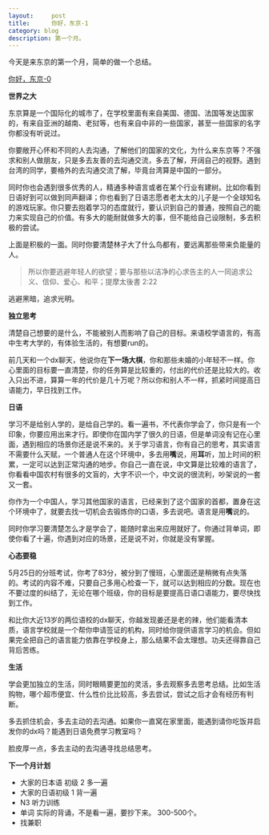 ```yaml
---
layout:     post
title:      你好，东京-1
category: blog
description: 第一个月。
---
```

今天是来东京的第一个月，简单的做一个总结。

[你好，东京-0](https://www.lnote.info/jp_0)

**世界之大**

东京算是一个国际化的城市了，在学校里面有来自美国、德国、法国等发达国家的，有来自亚洲的越南、老挝等，也有来自中非的一些国家，甚至一些国家的名字你都没有听说过。

你要敞开心怀和不同的人去沟通，了解他们的国家的文化，为什么来东京等？不强求和别人做朋友，只是多去友善的去沟通交流，多去了解，开阔自己的视野。遇到台湾的同学，要格外的去沟通交流了解，毕竟台湾算是中国的一部分。

同时你也会遇到很多优秀的人，精通多种语言或者在某个行业有建树。比如你看到日语好到可以做到同声翻译；你也看到了日语志愿者老太太的儿子是一个全球知名的游戏玩家。你只要去抱着学习的态度就行，要认识到自己的普通，按照自己的能力来实现自己的价值。有多大的能耐就做多大的事，但不能给自己设限制，多去积极的尝试。

上面是积极的一面。同时你要清楚林子大了什么鸟都有，要远离那些带来负能量的人。

> 所以你要逃避年轻人的欲望；要与那些以洁净的心求告主的人一同追求公义、信仰、爱心、和平；提摩太後書 2:22

逃避黑暗，追求光明。

**独立思考**

清楚自己想要的是什么，不能被别人而影响了自己的目标。来语校学语言的，有高中生考大学的，有体验生活的，有想要run的。

前几天和一个dx聊天，他说你在**下一场大棋**，你和那些未婚的小年轻不一样。你心里面的目标要一直清楚，你的任务算是比较重的，付出的代价还是比较大的。收入只出不进，算算一年的代价是几十万呢？所以你和别人不一样，抓紧时间提高日语能力，早日找到工作。

**日语**

学习不是给别人学的，是给自己学的。看一遍书，不代表你学会了，你只是有一个印象，你要应用出来才行。即使你在国内学了很久的日语，但是单词没有记在心里面，遇到相应的场景你还是说不来的。关于学习语言，你有自己的思考，其实语言不需要什么天赋，一个普通人在这个环境中，多去用**嘴**说，用**耳**听，加上时间的积累，一定可以达到正常沟通的地步。你自己一直在说，中文算是比较难的语言了，你看看中国农村有很多的文盲的，大字不识一个，中文说的很流利，吵架说的一套又一套。

你作为一个中国人，学习其他国家的语言，已经来到了这个国家的首都，置身在这个环境中了，就要去找一切机会去锻炼你的口语，多去说吧。语言是用**嘴**说的。

同时你学习要清楚怎么才是学会了，能随时拿出来应用就好了。你通过背单词，即使你看了十遍，你遇到对应的场景，还是说不对，你就是没有掌握。

**心态要稳**

5月25日的分班考试，你考了83分，被分到了慢班，心里面还是稍微有点失落的。考试的内容不难，只要自己多用心检查一下，就可以达到相应的分数。现在也不要过度的纠结了，无论在哪个班级，你的目标是要提高日语口语能力，要尽快找到工作。

和比你大近13岁的两位语校的dx聊天，你越发现姜还是老的辣，他们能看清本质，语言学校就是一个帮你申请签证的机构，同时给你提供语言学习的机会。但如果完全把自己的语言能力依靠在学校身上，那么结果不会太理想。功夫还得靠自己背后苦练。

**生活**

学会更加独立的生活，同时眼睛要更加的灵活，多去观察多去思考总结。比如生活购物，哪个超市便宜、什么性价比比较高，多去尝试，尝试之后才会有经历有判断。

多去抓住机会，多去主动的去沟通。如果你一直窝在家里面，能遇到请你吃饭并启发你的dx吗？能遇到日语免费学习教室吗？

脸皮厚一点，多去主动的去沟通寻找总结思考。

**下一个月计划**

- 大家的日本语 初级 2 多一遍
- 大家的日语初级 1 背一遍
- N3 听力训练
- 单词 实际的背诵，不是看一遍，要抄下来。 300-500个。
- 找兼职
